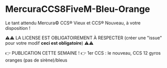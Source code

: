 # MercuraCCS8FiveM-Bleu-Orange
Le tant attendu Mercura©️ CCS®️ Vieux et CCS®️ Nouveau, à votre disposition !

⚠️⚠️ LA LICENSE EST OBLIGATOIREMENT À RESPECTER (créer une "issue" pour votre modif __ceci est obligatoire__) ⚠️⚠️

👉 PUBLICATION CETTE SEMAINE !
👉 1er CCS : le nouveau, CCS 12 gyros oranges (pas de sirène)/bleus
